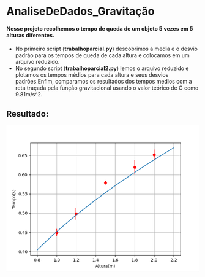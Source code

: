 # AnaliseDeDados_Gravitação

#### Nesse projeto recolhemos o tempo de queda de um objeto 5 vezes em 5 alturas diferentes.

* No primeiro script (**trabalhoparcial.py**) descobrimos a media e o desvio padrão para os tempos de queda de cada altura e colocamos em um arquivo reduzido.
* No segundo script (**trabalhoparcial2.py**) lemos o arquivo reduzido e plotamos os tempos médios para cada altura e seus desvios padrões.Enfim, comparamos os resultados dos tempos medios com a reta traçada pela função gravitacional usando o valor teórico de G como 9.81m/s^2.

## Resultado:

![Grafico](Grafico_resultado.png)